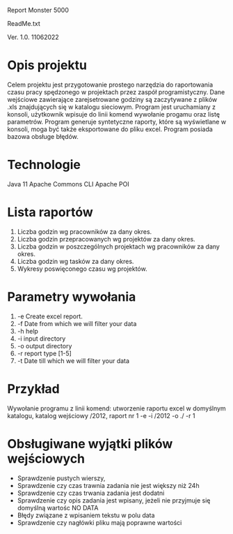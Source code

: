 Report Monster 5000

ReadMe.txt

Ver. 1.0.
11062022

# Opis projektu
Celem projektu jest przygotowanie prostego narzędzia do raportowania czasu pracy
spędzonego w projektach przez zaspół programistyczny.
Dane wejściowe zawierające zarejsetrowane godziny są zaczytywane z plików .xls
znajdujących się w katalogu sieciowym.
Program jest uruchamiany z konsoli, użytkownik wpisuje do linii komend wywołanie
progamu oraz listę parametrów.
Program generuje syntetyczne raporty, które są wyświetlane w konsoli, moga być także
eksportowane do pliku excel.
Program posiada bazowa obsługe błędów.

# Technologie
Java 11
Apache Commons CLI
Apache POI

# Lista raportów
1. Liczba godzin wg pracowników za dany okres.
2. Liczba godzin przepracowanych wg projektów za dany okres.
3. Liczba godzin w poszczególnych projektach wg pracowników za dany okres.
4. Liczba godzin wg tasków za dany okres.
5. Wykresy poswięconego czasu wg projektów.

# Parametry wywołania
1. -e         Create excel report.
2. -f <arg>   Date from which we will filter your data
3. -h         help
4. -i <arg>   input directory
5. -o <arg>   output directory
6. -r <arg>   report type [1-5]
7. -t <arg>   Date till which we will filter your data



# Przykład 
Wywołanie programu z linii komend: utworzenie raportu excel w domyślnym katalogu, 
katalog wejściowy /2012, raport nr 1
-e -i /2012 -o ./ -r 1


# Obsługiwane wyjątki plików wejściowych
- Sprawdzenie pustych wierszy,
- Sprawdzenie czy czas trawnia zadania nie jest większy niż 24h
- Sprawdzenie czy czas trwania zadania jest dodatni
- Sprawdzenie czy opis zadania jest wpisany, jeżeli nie przyjmuje się domyślną wartośc NO DATA
- Błędy związane z wpisaniem tekstu w polu data
- Sprawdzenie czy nagłówki pliku mają poprawne wartości